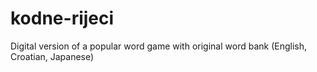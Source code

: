 # kodne-rijeci
Digital version of a popular word game with original word bank (English, Croatian, Japanese)
